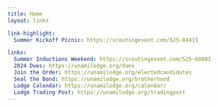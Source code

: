 ```yaml
---
title: Home
layout: links

link-highlight:
  Summer Kickoff Picnic: https://scoutingevent.com/525-84415

links:
  Summer Inductions Weekend: https://scoutingevent.com/525-68803
  2024 Dues: https://unamilodge.org/dues
  Join the Order: https://unamilodge.org/electedcandidates
  Seal the Bond: https://unamilodge.org/brotherhood
  Lodge Calendar: https://unamilodge.org/calendar/
  Lodge Trading Post: https://unamilodge.org/tradingpost
---
```

